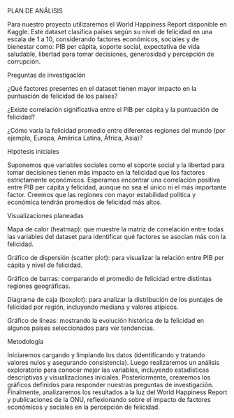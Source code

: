 PLAN DE ANÁLISIS 

Para nuestro proyecto utilizaremos el World Happiness Report disponible en Kaggle. Este dataset clasifica países según su nivel de felicidad en una escala de 1 a 10, considerando factores económicos, sociales y de bienestar como: PIB per cápita, soporte social, expectativa de vida saludable, libertad para tomar decisiones, generosidad y percepción de corrupción. 

  

Preguntas de investigación 

¿Qué factores presentes en el dataset tienen mayor impacto en la puntuación de felicidad de los países? 

¿Existe correlación significativa entre el PIB per cápita y la puntuación de felicidad? 

¿Cómo varía la felicidad promedio entre diferentes regiones del mundo (por ejemplo, Europa, América Latina, África, Asia)? 

  
Hipótesis iniciales 

Suponemos que variables sociales como el soporte social y la libertad para tomar decisiones tienen más impacto en la felicidad que los factores estrictamente económicos. Esperamos encontrar una correlación positiva entre PIB per cápita y felicidad, aunque no sea el único ni el más importante factor. Creemos que las regiones con mayor estabilidad política y económica tendrán promedios de felicidad más altos. 

  
Visualizaciones planeadas 

Mapa de calor (heatmap): que muestre la matriz de correlación entre todas las variables del dataset para identificar qué factores se asocian más con la felicidad. 

Gráfico de dispersión (scatter plot): para visualizar la relación entre PIB per cápita y nivel de felicidad. 

Gráfico de barras: comparando el promedio de felicidad entre distintas regiones geográficas. 

Diagrama de caja (boxplot): para analizar la distribución de los puntajes de felicidad por región, incluyendo mediana y valores atípicos. 

Gráfico de líneas: mostrando la evolución histórica de la felicidad en algunos países seleccionados para ver tendencias. 

  

Metodología 

Iniciaremos cargando y limpiando los datos (identificando y tratando valores nulos y asegurando consistencia). Luego realizaremos un análisis exploratorio para conocer mejor las variables, incluyendo estadísticas descriptivas y visualizaciones iniciales. Posteriormente, crearemos los gráficos definidos para responder nuestras preguntas de investigación. Finalmente, analizaremos los resultados a la luz del World Happiness Report y publicaciones de la ONU, reflexionando sobre el impacto de factores económicos y sociales en la percepción de felicidad.

